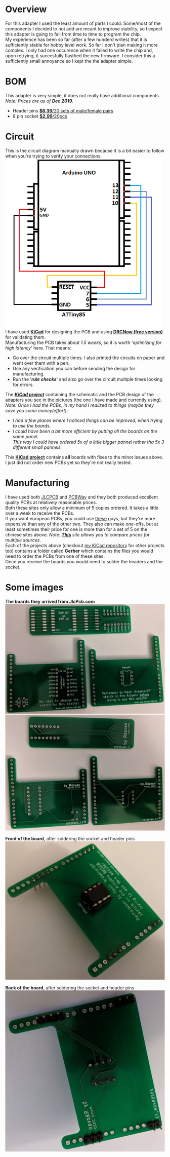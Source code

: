 # Overview
For this adapter I used the least amount of parts I could. Some/most of the components I decided to not add are meant to improve stability, so I expect this adapter is going to fail from time to time to program the chip.  
My experience has been so far (after a few hunderd writes) that it is sufficiently stable for hobby level work. So far I don't plan making it more complex.
I only had one occurence when it failed to write the chip and, upon retrying, it succesfully flasthed the new firmware. I consider this a sufficiently small annoyance so I kept the the adapter simple.

# BOM
This adapter is very simple, it does not really have additional components.  
*Note: Prices are as of **Dec 2019**.*
* Header pins [**$6.39**/20 sets of male/female pairs](https://www.ebay.com/itm/20pcs-Male-Female-Header-1x40-2-54mm-40-Pin-PCB-Through-Hole-Arduino-and-Pi/223054186518)  
* 8 pin socket  [**$2.99**/20pcs](https://www.ebay.com/itm/20Pcs-8Pin-Dip-20-Ic-Socket-Double-In-Line-Integrated-Circuit-Solder-Type/163040422083?_trkparms=aid%3D111001%26algo%3DREC.SEED%26ao%3D1%26asc%3D20160908105057%26meid%3D204107da225f4390aaa244fe15edeac8%26pid%3D100675%26rk%3D2%26rkt%3D15%26mehot%3Dag%26sd%3D282315166074%26itm%3D163040422083%26pmt%3D0%26noa%3D1%26pg%3D2380057&_trksid=p2380057.c100675.m4236&_trkparms=pageci%3Af472dd74-4240-11ea-978e-74dbd180e3a4%7Cparentrq%3Aef2d7d2316f0ac3d5c8ad1b3fff6eed4%7Ciid%3A1&autorefresh=true)

# Circuit
This is the circuit diagram manually drawn because it is a bit easier to follow when you're trying to verify your connections.  
![ATTiny85 Flash Electrical Diagram](https://github.com/RazMake/ArduinoUNOMultiProgrammer/blob/master/Hardware/ATTiny85Circuit.png?raw=true)  
I have used [**KiCad**](https://kicad-pcb.org/download/windows/) for designing the PCB and using [**DRCNow (free version)**](https://www.numericalinnovations.com/pages/dfm-now-free-gerber-viewer) for validating them.  
Manufacturing the PCB takes about *1.5 weeks*, so it is worth '*optimizing for high latency*' here. That means:
* Go over the circuit multiple times. I also printed the circuits on paper and went over them with a pen.
* Use any verification you can before sending the design for manufacturing.
* Run the '***rule checks***' and also go over the circuit multiple times looking for errors.  

The [***KiCad project***](https://github.com/RazMake/KiCad/tree/master/Adapters/Adapters%20for%20programming/ATTiny85) containing the schematic and the PCB design of the adapters you see in the pictures (the one I have made and currently using).   
*Note: Once I had the PCBs, in my hand I realized to things (maybe they save you some money/effort):*
* *I had a few places where I noticed things can be improved, when trying to use the boards.*
* *I could have been a bit more efficient by putting all the boards on the same panel.  
   This way I could have ordered 5x of a little bigger pannel rather tha 5x 3 different small pannels.*  

This [**KiCad project**]() contains **all** boards with fixes to the minor issues above. I just did not order new PCBs yet so they're not really tested.

# Manufacturing
I have used both [JLCPCB](https://jlcpcb.com/quote#/?orderType=1&stencilWidth=100&stencilLength=100&stencilCounts=5&stencilLayer=2&stencilPly=1.6&steelmeshSellingPriceRecordNum=A8256537-5522-491C-965C-646F5842AEC9&purchaseNumber=)
and [PCBWay](https://www.pcbway.com/orderonline.aspx) and they both produced excellent quality PCBs at relatively reasonable prices.  
Both these sites only allow a minimum of 5 copies ordered. It takes a little over a week to receive the PCBs.  
If you want european PCBs, you could use [these](https://www.eurocircuits.com/) guys, but they're more expensive than any of the other two.
They also can make one-offs, but at least sometimes their price for one is more than for a set of 5 on the chinese sites above.
*Note: **[This](https://pcbshopper.com/)** site allows you to compare prices for multiple sources.*  
Each of the projects above (checkout [my KiCad repository](https://github.com/RazMake/KiCad) for other projects too) 
contains a folder called **Gerber** which contains the files you would need to order the PCBs from one of these sites.  
Once you receive the boards you would need to solder the headers and the socket.

# Some images
**The boards  they arrived from JlcPcb.com**  
![](https://github.com/RazMake/ArduinoUNOMultiProgrammer/blob/master/Photos/AllPCBs_Front.jpg)  
![](https://github.com/RazMake/ArduinoUNOMultiProgrammer/blob/master/Photos/AllPCBs_Back.jpg)  

**Front of the board**, after soldering the socket and header pins  
![](https://github.com/RazMake/ArduinoUNOMultiProgrammer/blob/master/Photos/ATTinyFlashingAdapter_Front.jpg)  

**Back of the board**, after soldering the socket and header pins  
![](https://github.com/RazMake/ArduinoUNOMultiProgrammer/blob/master/Photos/ATTinyFlashingAdapter_Back.jpg)  
